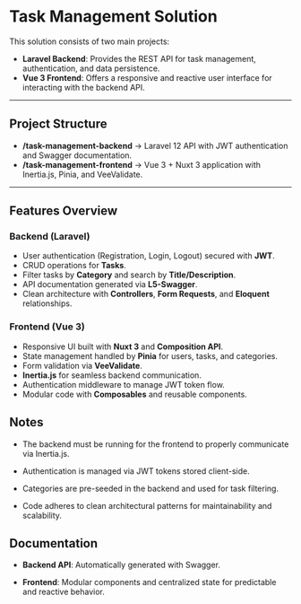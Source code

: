 # Task Management Solution

This solution consists of two main projects:

- **Laravel Backend**: Provides the REST API for task management, authentication, and data persistence.
- **Vue 3 Frontend**: Offers a responsive and reactive user interface for interacting with the backend API.

---

## Project Structure

- **/task-management-backend** → Laravel 12 API with JWT authentication and Swagger documentation.
- **/task-management-frontend** → Vue 3 + Nuxt 3 application with Inertia.js, Pinia, and VeeValidate.

---

## Features Overview

### Backend (Laravel)

- User authentication (Registration, Login, Logout) secured with **JWT**.
- CRUD operations for **Tasks**.
- Filter tasks by **Category** and search by **Title/Description**.
- API documentation generated via **L5-Swagger**.
- Clean architecture with **Controllers**, **Form Requests**, and **Eloquent** relationships.

### Frontend (Vue 3)

- Responsive UI built with **Nuxt 3** and **Composition API**.
- State management handled by **Pinia** for users, tasks, and categories.
- Form validation via **VeeValidate**.
- **Inertia.js** for seamless backend communication.
- Authentication middleware to manage JWT token flow.
- Modular code with **Composables** and reusable components.

## Notes

- The backend must be running for the frontend to properly communicate via Inertia.js.

- Authentication is managed via JWT tokens stored client-side.

- Categories are pre-seeded in the backend and used for task filtering.

- Code adheres to clean architectural patterns for maintainability and scalability.

## Documentation

- **Backend API**: Automatically generated with Swagger.

- **Frontend**: Modular components and centralized state for predictable and reactive behavior.
